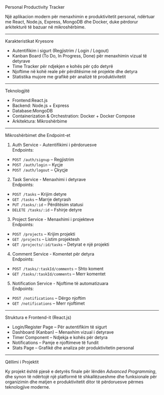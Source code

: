  Personal Productivity Tracker

Një aplikacion modern për menaxhimin e produktivitetit personal, ndërtuar me React, Node.js, Express, MongoDB dhe Docker, duke përdorur arkitekturë të bazuar në mikroshërbime.

---
 Karakteristikat Kryesore

- Autentifikim i sigurt (Regjistrim / Login / Logout)
- Kanban Board (To Do, In Progress, Done) për menaxhimin vizual të detyrave
- Time Tracker për ndjekjen e kohës për çdo detyrë
- Njoftime në kohë reale për përditësime në projekte dhe detyra
- Statistika mujore me grafikë për analizë të produktivitetit

---

 Teknologjitë

- Frontend:React.js
- Backend: Node.js + Express
- Database:MongoDB
- Containerization & Orchestration: Docker + Docker Compose
- Arkitektura: Mikroshërbime

---

 Mikroshërbimet dhe Endpoint-et

 1. Auth Service - Autentifikimi i përdoruesve  
Endpoints:
- `POST /auth/signup` – Regjistrim
- `POST /auth/login` – Kyçje
- `POST /auth/logout` – Çkyçje

 2. Task Service - Menaxhimi i detyrave  
Endpoints:
- `POST /tasks` – Krijim detyre
- `GET /tasks` – Marrje detyrash
- `PUT /tasks/:id` – Përditësim statusi
- `DELETE /tasks/:id` – Fshirje detyre

 3. Project Service - Menaxhimi i projekteve  
Endpoints:
- `POST /projects` – Krijim projekti
- `GET /projects` – Listim projektesh
- `GET /projects/:id/tasks` – Detyrat e një projekti

 4. Comment Service - Komentet për detyra  
Endpoints:
- `POST /tasks/:taskId/comments` – Shto koment
- `GET /tasks/:taskId/comments` – Merr komentet
 5. Notification Service  - Njoftime të automatizuara  
Endpoints:
- `POST /notifications` – Dërgo njoftim
- `GET /notifications` – Merr njoftimet

---

  Struktura e Frontend-it (React.js)

- Login/Register Page – Për autentifikim të sigurt
- Dashboard (Kanban) – Menaxhim vizual i detyrave
- Timer Component – Ndjekja e kohës për detyra
- Notifications – Pamje e njoftimeve të fundit
- Stats Page – Grafikë dhe analiza për produktivitetin personal

---

 Qëllimi i Projektit

Ky projekt është pjesë e detyrës finale për lëndën *Advanced Programming*, dhe synon të ndërtojë një platformë të shkallëzueshme dhe funksionale për organizimin dhe matjen e produktivitetit ditor të përdoruesve përmes teknologjive moderne.
